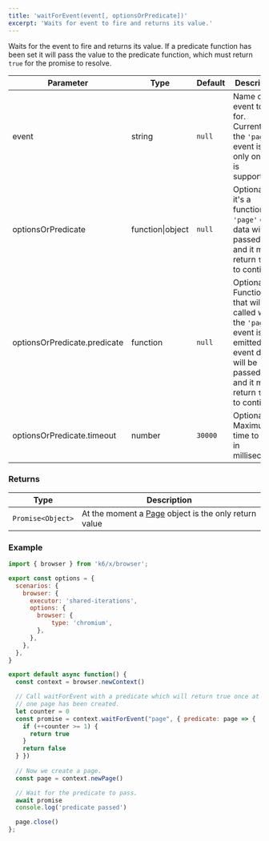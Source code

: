 ```yaml
---
title: 'waitForEvent(event[, optionsOrPredicate])'
excerpt: 'Waits for event to fire and returns its value.'
---
```


Waits for the event to fire and returns its value. If a predicate function has been set it will pass the value to the predicate function, which must return `true` for the promise to resolve.

<TableWithNestedRows>

| Parameter                    | Type             | Default | Description                                                                                                                                           |
|------------------------------|------------------|---------|-------------------------------------------------------------------------------------------------------------------------------------------------------|
| event                        | string           | `null`  | Name of event to wait for. Currently the `'page'` event is the only one that is supported.                                                            |
| optionsOrPredicate           | function\|object | `null`  | Optional. If it's a function, the `'page'` event data will be passed to it and it must return `true` to continue.                                     |
| optionsOrPredicate.predicate | function         | `null`  | Optional. Function that will be called when the `'page'` event is emitted. The event data will be passed to it and it must return `true` to continue. |
| optionsOrPredicate.timeout   | number           | `30000` | Optional. Maximum time to wait in milliseconds.                                                                                                       |

</TableWithNestedRows>

### Returns

| Type               | Description                                                                                           |
|--------------------|-------------------------------------------------------------------------------------------------------|
| `Promise<Object>` | At the moment a [Page](https://grafana.com/docs/k6/<K6_VERSION>/javascript-api/k6-experimental/browser/page) object is the only return value |

### Example

<CodeGroup labels={[]}>

```javascript
import { browser } from 'k6/x/browser';

export const options = {
  scenarios: {
    browser: {
      executor: 'shared-iterations',
      options: {
        browser: {
            type: 'chromium',
        },
      },
    },
  },
}

export default async function() {
  const context = browser.newContext()

  // Call waitForEvent with a predicate which will return true once at least
  // one page has been created.
  let counter = 0
  const promise = context.waitForEvent("page", { predicate: page => {
    if (++counter >= 1) {
      return true
    }
    return false
  } })
  
  // Now we create a page.
  const page = context.newPage()

  // Wait for the predicate to pass.
  await promise
  console.log('predicate passed')

  page.close()
};

```

</CodeGroup>
